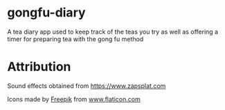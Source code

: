 # gongfu-diary
A tea diary app used to keep track of the teas you try as well as offering a timer for preparing tea with the gong fu method



# Attribution
Sound effects obtained from https://www.zapsplat.com

<div>Icons made by <a href="https://www.freepik.com" title="Freepik">Freepik</a> from <a href="https://www.flaticon.com/" title="Flaticon">www.flaticon.com</a></div>

